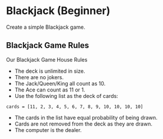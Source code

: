 # Blackjack (Beginner)

Create a simple Blackjack game.

## Blackjack Game Rules

Our Blackjack Game House Rules

+ The deck is unlimited in size.
+ There are no jokers.
+ The Jack/Queen/King all count as 10.
+ The Ace can count as 11 or 1.
+ Use the following list as the deck of cards:

`cards = [11, 2, 3, 4, 5, 6, 7, 8, 9, 10, 10, 10, 10]`

+ The cards in the list have equal probability of being drawn.
+ Cards are not removed from the deck as they are drawn.
+ The computer is the dealer.
